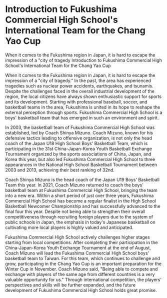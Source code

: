 # Introduction to Fukushima Commercial High School's International Team for the Chang Yao Cup

When it comes to the Fukushima region in Japan, it is hard to escape the impression of a "city of tragedy 
 Introduction to Fukushima Commercial High School's International Team for the Chang Yao Cup

When it comes to the Fukushima region in Japan, it is hard to escape the impression of a "city of tragedy." In the past, the area has experienced tragedies such as nuclear power accidents, earthquakes, and tsunamis. Despite the challenges faced in the overall industrial development of the region, the local citizens have always shown enthusiastic support for sports and its development. Starting with professional baseball, soccer, and basketball teams in the area, Fukushima is united in its hope to reshape the external perception through sports. Fukushima Commercial High School is a boys' basketball team that has emerged in such an environment and spirit.

In 2003, the basketball team of Fukushima Commercial High School was established, led by Coach Shinya Mizuno. Coach Mizuno, known for his defensive tactics leading to offensive organization, is not only the head coach of the Japan U18 High School Boys' Basketball Team, which is participating in the 31st China-Japan-Korea Youth Basketball Exchange Tournament organized by the sports associations of China, Japan, and Korea this year, but also led Fukushima Commercial High School to three appearances in the National High School Basketball Tournament between 2003 and 2013, achieving their best ranking of 32nd.

Coach Shinya Mizuno is the head coach of the Japan U19 Boys' Basketball Team this year. In 2021, Coach Mizuno returned to coach the boys' basketball team at Fukushima Commercial High School, bringing the team into a new era. Within a short period of just over three years, Fukushima Commercial High School has become a regular finalist in the High School Basketball Newcomer Championship and has successfully advanced to the final four this year. Despite not being able to strengthen their overall competitiveness through recruiting foreign players due to the system of public schools in Japan, the emphasis in today's Japanese basketball on cultivating more local players is highly valued and anticipated.

Fukushima Commercial High School actively challenges higher stages starting from local competitions. After completing their participation in the China-Japan-Korea Youth Exchange Tournament at the end of August, Coach Mizuno will lead the Fukushima Commercial High School boys' basketball team to Taiwan. For this team, which continues to challenge and grow, participating in the Chang Yao Cup is an important preparation for the Winter Cup in November. Coach Mizuno said, "Being able to compete and exchange with players of the same age from different countries is a very valuable opportunity for us." Through international competition, the players' perspectives and skills will be further expanded, and the future development of Fukushima Commercial High School holds great promise.
